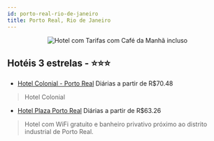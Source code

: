 ```yaml
---
id: porto-real-rio-de-janeiro
title: Porto Real, Rio de Janeiro
---
```


<center><img src="https://static.hotelurbano.com/reservas/prod0/6/6815/564650edc700b_hotel-colonial.JPG" alt="Hotel com Tarifas com Café da Manhã incluso " /></center>


## Hotéis 3 estrelas - ⭐️⭐️⭐️

-    [Hotel Colonial - Porto Real](https://www.hurb.com/hoteis/porto-real/hotel-colonial-6815?cmp=18055) Diárias a partir de R$70.48
   > Hotel Colonial
-    [Hotel Plaza Porto Real](https://www.hurb.com/hoteis/porto-real/hotel-plaza-porto-real-5433?cmp=18055) Diárias a partir de R$63.26
   > Hotel com WiFi gratuito e banheiro privativo próximo ao distrito industrial de Porto Real. 
